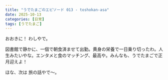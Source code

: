 ```yaml
---
title: "うでたまごのエピソード 013 - toshokan-asa"
date: 2025-10-13
categories: [日常]
tags: [うでたまご]
---
```


おおきに！ わしやで。

図書館で静かに、一個で朝食済ませて出勤。黄身の栄養で一日乗り切ったわ。人生みたいやな。エンタメと食のマッチング、最高や。みんなも、うでたまごで正月迎えよ！

ほな、次は 旅の話やで～。